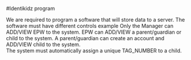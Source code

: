 


#Identikidz program

We are required to program a software that will store data to a server. The software must have different controls example Only the Manager can ADD/VIEW EPW to the system. EPW can ADD/VIEW a parent/guardian or child to the system. A parent/guardian can create an account and ADD/VIEW child to the system.  
The system must automatically assign a unique TAG_NUMBER to a child. 
